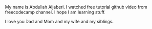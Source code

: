 My name is Abdullah Aljaberi. I watched free tutorial github video from freecodecamp channel. I hope I am learning stuff.

I love you Dad and Mom and my wife and my siblings.
